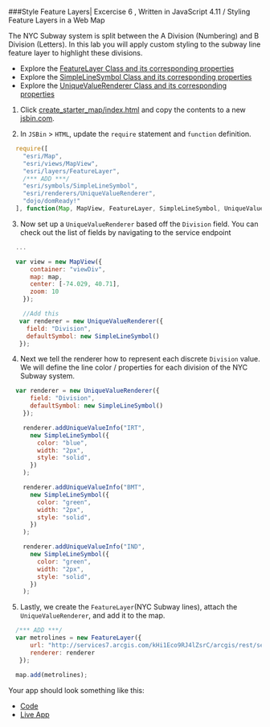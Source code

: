 ###Style Feature Layers| Excercise 6 , Written in JavaScript 4.11 / Styling Feature Layers in a Web Map


The NYC Subway system is split between the A Division (Numbering) and B Division (Letters). In this lab you will apply custom styling to the subway line feature layer to highlight these divisions.


* Explore the [FeatureLayer Class and its corresponding properties](https://developers.arcgis.com/javascript/latest/api-reference/esri-layers-FeatureLayer.html)
* Explore the [SimpleLineSymbol Class and its corresponding properties](https://developers.arcgis.com/javascript/latest/api-reference/esri-symbols-SimpleLineSymbol.html)
* Explore the [UniqueValueRenderer Class and its corresponding properties](https://developers.arcgis.com/javascript/latest/api-reference/esri-renderers-UniqueValueRenderer.html)


1. Click [create_starter_map/index.html](../create_starter_map/index.html) and copy the contents to a new [jsbin.com](http://jsbin.com).

2. In `JSBin` > `HTML`, update the `require` statement and `function` definition.

  ```javascript
    require([
      "esri/Map",
      "esri/views/MapView",
      "esri/layers/FeatureLayer",
      /*** ADD ***/
      "esri/symbols/SimpleLineSymbol",
      "esri/renderers/UniqueValueRenderer",
      "dojo/domReady!"
    ], function(Map, MapView, FeatureLayer, SimpleLineSymbol, UniqueValueRenderer) {
  ```

3. Now set up a `UniqueValueRenderer` based off the `Division` field. You can check out the list of fields by navigating to the service endpoint

  ```javascript
    ...

    var view = new MapView({
        container: "viewDiv",
        map: map,
        center: [-74.029, 40.71],
        zoom: 10
      });

      //Add this   
     var renderer = new UniqueValueRenderer({
       field: "Division", 
       defaultSymbol: new SimpleLineSymbol()
     });
  ```

4. Next we tell the renderer how to represent each discrete `Division` value. We will define the line color / properties for each division of the NYC Subway system.  
  ```javascript
    var renderer = new UniqueValueRenderer({
        field: "Division", 
        defaultSymbol: new SimpleLineSymbol()
      });

      renderer.addUniqueValueInfo("IRT",
        new SimpleLineSymbol({
          color: "blue",
          width: "2px",
          style: "solid",
        })
      );

      renderer.addUniqueValueInfo("BMT",
        new SimpleLineSymbol({
          color: "green",
          width: "2px",
          style: "solid",
        })
      );

      renderer.addUniqueValueInfo("IND",
        new SimpleLineSymbol({
          color: "green",
          width: "2px",
          style: "solid",
        })
      );
  ```

5. Lastly, we create the `FeatureLayer`(NYC Subway lines), attach the `UniqueValueRenderer`, and add it to the map.

  ```javascript
    /*** ADD ***/
    var metrolines = new FeatureLayer({
        url: "http://services7.arcgis.com/kHi1Eco9RJ4lZsrC/arcgis/rest/services/NYC_Subway_Routes/FeatureServer/1",
        renderer: renderer
     });

    map.add(metrolines);
  ```

Your app should look something like this:
 * [Code](https://github.com/jofraley/Hacking_JavaScript/blob/master/labs/jsapi/style_feature_layer/js411_stylingfeatures.html)
 * [Live App](http://jofraley.github.io/Hacking_JavaScript/labs/jsapi/style_feature_layer/index.html)



